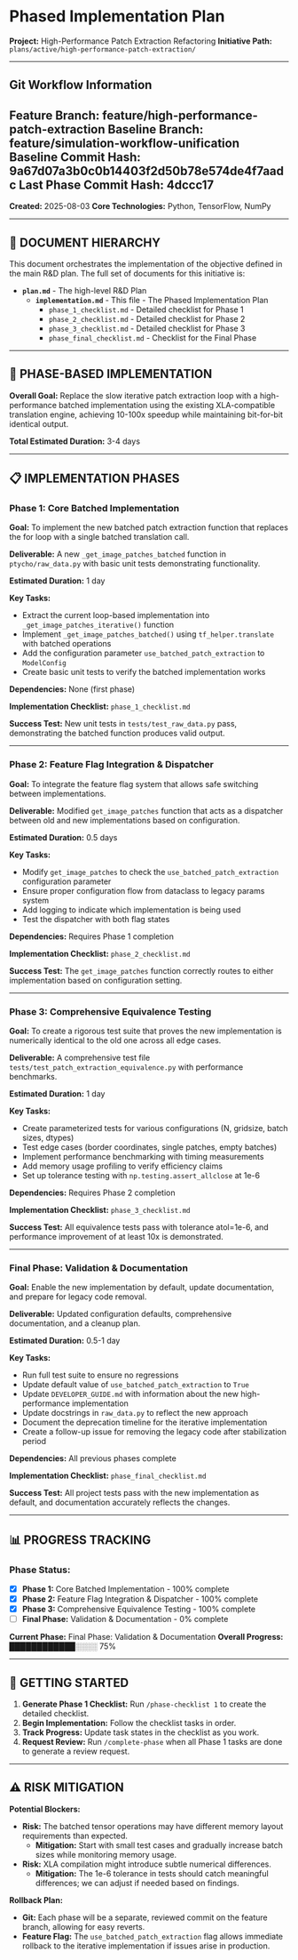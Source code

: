 <!-- ACTIVE IMPLEMENTATION PLAN -->
<!-- DO NOT MISTAKE THIS FOR A TEMPLATE. THIS IS THE OFFICIAL SOURCE OF TRUTH FOR THE PROJECT'S PHASED PLAN. -->

# Phased Implementation Plan

**Project:** High-Performance Patch Extraction Refactoring
**Initiative Path:** `plans/active/high-performance-patch-extraction/`

---
## Git Workflow Information
**Feature Branch:** feature/high-performance-patch-extraction
**Baseline Branch:** feature/simulation-workflow-unification
**Baseline Commit Hash:** 9a67d07a3b0c0b14403f2d50b78e574de4f7aadc
**Last Phase Commit Hash:** 4dccc17
---

**Created:** 2025-08-03
**Core Technologies:** Python, TensorFlow, NumPy

---

## 📄 **DOCUMENT HIERARCHY**

This document orchestrates the implementation of the objective defined in the main R&D plan. The full set of documents for this initiative is:

- **`plan.md`** - The high-level R&D Plan
  - **`implementation.md`** - This file - The Phased Implementation Plan
    - `phase_1_checklist.md` - Detailed checklist for Phase 1
    - `phase_2_checklist.md` - Detailed checklist for Phase 2
    - `phase_3_checklist.md` - Detailed checklist for Phase 3
    - `phase_final_checklist.md` - Checklist for the Final Phase

---

## 🎯 **PHASE-BASED IMPLEMENTATION**

**Overall Goal:** Replace the slow iterative patch extraction loop with a high-performance batched implementation using the existing XLA-compatible translation engine, achieving 10-100x speedup while maintaining bit-for-bit identical output.

**Total Estimated Duration:** 3-4 days

---

## 📋 **IMPLEMENTATION PHASES**

### **Phase 1: Core Batched Implementation**

**Goal:** To implement the new batched patch extraction function that replaces the for loop with a single batched translation call.

**Deliverable:** A new `_get_image_patches_batched` function in `ptycho/raw_data.py` with basic unit tests demonstrating functionality.

**Estimated Duration:** 1 day

**Key Tasks:**
- Extract the current loop-based implementation into `_get_image_patches_iterative()` function
- Implement `_get_image_patches_batched()` using `tf_helper.translate` with batched operations
- Add the configuration parameter `use_batched_patch_extraction` to `ModelConfig`
- Create basic unit tests to verify the batched implementation works

**Dependencies:** None (first phase)

**Implementation Checklist:** `phase_1_checklist.md`

**Success Test:** New unit tests in `tests/test_raw_data.py` pass, demonstrating the batched function produces valid output.

---

### **Phase 2: Feature Flag Integration & Dispatcher**

**Goal:** To integrate the feature flag system that allows safe switching between implementations.

**Deliverable:** Modified `get_image_patches` function that acts as a dispatcher between old and new implementations based on configuration.

**Estimated Duration:** 0.5 days

**Key Tasks:**
- Modify `get_image_patches` to check the `use_batched_patch_extraction` configuration parameter
- Ensure proper configuration flow from dataclass to legacy params system
- Add logging to indicate which implementation is being used
- Test the dispatcher with both flag states

**Dependencies:** Requires Phase 1 completion

**Implementation Checklist:** `phase_2_checklist.md`

**Success Test:** The `get_image_patches` function correctly routes to either implementation based on configuration setting.

---

### **Phase 3: Comprehensive Equivalence Testing**

**Goal:** To create a rigorous test suite that proves the new implementation is numerically identical to the old one across all edge cases.

**Deliverable:** A comprehensive test file `tests/test_patch_extraction_equivalence.py` with performance benchmarks.

**Estimated Duration:** 1 day

**Key Tasks:**
- Create parameterized tests for various configurations (N, gridsize, batch sizes, dtypes)
- Test edge cases (border coordinates, single patches, empty batches)
- Implement performance benchmarking with timing measurements
- Add memory usage profiling to verify efficiency claims
- Set up tolerance testing with `np.testing.assert_allclose` at 1e-6

**Dependencies:** Requires Phase 2 completion

**Implementation Checklist:** `phase_3_checklist.md`

**Success Test:** All equivalence tests pass with tolerance atol=1e-6, and performance improvement of at least 10x is demonstrated.

---

### **Final Phase: Validation & Documentation**

**Goal:** Enable the new implementation by default, update documentation, and prepare for legacy code removal.

**Deliverable:** Updated configuration defaults, comprehensive documentation, and a cleanup plan.

**Estimated Duration:** 0.5-1 day

**Key Tasks:**
- Run full test suite to ensure no regressions
- Update default value of `use_batched_patch_extraction` to `True`
- Update `DEVELOPER_GUIDE.md` with information about the new high-performance implementation
- Update docstrings in `raw_data.py` to reflect the new approach
- Document the deprecation timeline for the iterative implementation
- Create a follow-up issue for removing the legacy code after stabilization period

**Dependencies:** All previous phases complete

**Implementation Checklist:** `phase_final_checklist.md`

**Success Test:** All project tests pass with the new implementation as default, and documentation accurately reflects the changes.

---

## 📊 **PROGRESS TRACKING**

### Phase Status:
- [x] **Phase 1:** Core Batched Implementation - 100% complete
- [x] **Phase 2:** Feature Flag Integration & Dispatcher - 100% complete
- [x] **Phase 3:** Comprehensive Equivalence Testing - 100% complete
- [ ] **Final Phase:** Validation & Documentation - 0% complete

**Current Phase:** Final Phase: Validation & Documentation
**Overall Progress:** ████████████░░░░ 75%

---

## 🚀 **GETTING STARTED**

1. **Generate Phase 1 Checklist:** Run `/phase-checklist 1` to create the detailed checklist.
2. **Begin Implementation:** Follow the checklist tasks in order.
3. **Track Progress:** Update task states in the checklist as you work.
4. **Request Review:** Run `/complete-phase` when all Phase 1 tasks are done to generate a review request.

---

## ⚠️ **RISK MITIGATION**

**Potential Blockers:**
- **Risk:** The batched tensor operations may have different memory layout requirements than expected.
  - **Mitigation:** Start with small test cases and gradually increase batch sizes while monitoring memory usage.
- **Risk:** XLA compilation might introduce subtle numerical differences.
  - **Mitigation:** The 1e-6 tolerance in tests should catch meaningful differences; we can adjust if needed based on findings.

**Rollback Plan:**
- **Git:** Each phase will be a separate, reviewed commit on the feature branch, allowing for easy reverts.
- **Feature Flag:** The `use_batched_patch_extraction` flag allows immediate rollback to the iterative implementation if issues arise in production.